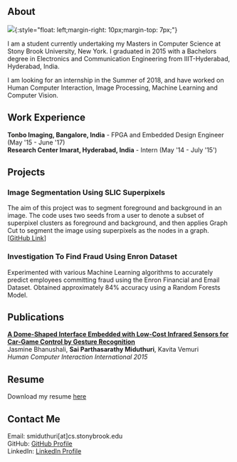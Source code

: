 ## About

![](https://media.licdn.com/mpr/mpr/shrinknp_200_200/AAIA_wDGAAAAAQAAAAAAAApbAAAAJDg5MjUyZWQzLWE3YTctNDQ4Mi1iOTMxLThkNDM2MGNhZDRjYw.jpg){:style="float: left;margin-right: 10px;margin-top: 7px;"}

I am a student currently undertaking my Masters in Computer Science at Stony Brook University, New York. I graduated in 2015 with a Bachelors degree in Electronics and Communication Engineering from IIIT-Hyderabad, Hyderabad, India.

I am looking for an internship in the Summer of 2018, and have worked on Human Computer Interaction, Image Processing, Machine Learning and Computer Vision.


## Work Experience

**Tonbo Imaging, Bangalore, India** - FPGA and Embedded Design Engineer (May '15 - June '17)  
**Research Center Imarat, Hyderabad, India** - Intern (May '14 - July '15')


## Projects

### Image Segmentation Using SLIC Superpixels  
The aim of this project was to segment foreground and background in an image. The code uses two seeds from a user to denote a subset of superpixel clusters as foreground and background, and then applies Graph Cut to segment the image using superpixels as the nodes in a graph. [[GitHub Link](https://github.com/smiduthuri/SLICsegmentation.git)]

### Investigation To Find Fraud Using Enron Dataset
Experimented with various Machine Learning algorithms to accurately predict employees committing fraud using the Enron Financial and Email Dataset. Obtained approximately 84% accuracy using a Random Forests Model.


## Publications

[**A Dome-Shaped Interface Embedded with Low-Cost Infrared Sensors for Car-Game Control by Gesture Recognition**](https://www.researchgate.net/publication/300644806_A_Dome-Shaped_Interface_Embedded_with_Low-Cost_Infrared_Sensors_for_Car-Game_Control_by_Gesture_Recognition)  
Jasmine Bhanushali, **Sai Parthasarathy Miduthuri**, Kavita Vemuri  
_Human Computer Interaction International 2015_

## Resume

Download my resume [here](Website_Files/SaiParthasarathyMiduthuri.pdf)

## Contact Me

Email: smiduthuri[at]cs.stonybrook.edu  
GitHub: [GitHub Profile](https://github.com/smiduthuri)  
LinkedIn: [LinkedIn Profile](https://www.linkedin.com/in/sai-parthasarathy-miduthuri-94558158/)

<!-- ```markdown
Syntax highlighted code block

# Header 1
## Header 2
### Header 3

- Bulleted
- List

1. Numbered
2. List

**Bold** and _Italic_ and `Code` text

[Link](url) and ![Image](src)
```

For more details see [GitHub Flavored Markdown](https://guides.github.com/features/mastering-markdown/).

### Jekyll Themes

Your Pages site will use the layout and styles from the Jekyll theme you have selected in your [repository settings](https://github.com/smiduthuri/smiduthuri.github.io/settings). The name of this theme is saved in the Jekyll `_config.yml` configuration file.

### Support or Contact

Having trouble with Pages? Check out our [documentation](https://help.github.com/categories/github-pages-basics/) or [contact support](https://github.com/contact) and we’ll help you sort it out. -->
